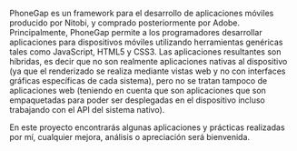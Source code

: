 PhoneGap es un framework para el desarrollo de aplicaciones móviles producido por Nitobi, y comprado posteriormente por Adobe. Principalmente, PhoneGap permite a los programadores desarrollar aplicaciones para dispositivos móviles utilizando herramientas genéricas tales como JavaScript, HTML5 y CSS3. Las aplicaciones resultantes son híbridas, es decir que no son realmente aplicaciones nativas al dispositivo (ya que el renderizado se realiza mediante vistas web y no con interfaces gráficas específicas de cada sistema), pero no se tratan tampoco de aplicaciones web (teniendo en cuenta que son aplicaciones que son empaquetadas para poder ser desplegadas en el dispositivo incluso trabajando con el API del sistema nativo).

En este proyecto encontrarás algunas aplicaciones y prácticas realizadas por mí, cualquier mejora, análisis o apreciación será bienvenida.
